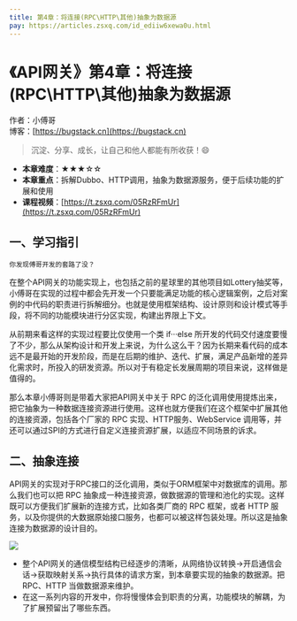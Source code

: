 ```yaml
---
title: 第4章：将连接(RPC\HTTP\其他)抽象为数据源
pay: https://articles.zsxq.com/id_ediiw6xewa0u.html
---
```


# 《API网关》第4章：将连接(RPC\HTTP\其他)抽象为数据源

作者：小傅哥
<br/>博客：[https://bugstack.cn](https://bugstack.cn)

>沉淀、分享、成长，让自己和他人都能有所收获！😄

- **本章难度**：★★★☆☆
- **本章重点**：拆解Dubbo、HTTP调用，抽象为数据源服务，便于后续功能的扩展和使用
- **课程视频**：[https://t.zsxq.com/05RzRFmUr](https://t.zsxq.com/05RzRFmUr)

## 一、学习指引

`你发现傅哥开发的套路了没？`

在整个API网关的功能实现上，也包括之前的星球里的其他项目如Lottery抽奖等，小傅哥在实现的过程中都会先开发一个只要能满足功能的核心逻辑案例，之后对案例的中代码的职责进行拆解细分。也就是使用框架结构、设计原则和设计模式等手段，将不同的功能模块进行分区实现，构建出界限上下文。

从前期来看这样的实现过程要比仅使用一个类 if···else 所开发的代码交付速度要慢了不少，那么从架构设计和开发上来说，为什么这么干？因为长期来看代码的成本远不是最开始的开发阶段，而是在后期的维护、迭代、扩展，满足产品新增的差异化需求时，所投入的研发资源。所以对于有稳定长发展周期的项目来说，这样做是值得的。

那么本章小傅哥则是带着大家把API网关中关于 RPC 的泛化调用使用提炼出来，把它抽象为一种数据连接资源进行使用。这样也就方便我们在这个框架中扩展其他的连接资源，包括各个厂家的 RPC 实现、HTTP服务、WebService 调用等，并还可以通过SPI的方式进行自定义连接资源扩展，以适应不同场景的诉求。

## 二、抽象连接

API网关的实现对于RPC接口的泛化调用，类似于ORM框架中对数据库的调用。那么我们也可以把 RPC 抽象成一种连接资源，做数据源的管理和池化的实现。这样既可以方便我们扩展新的连接方式，比如各类厂商的 RPC 框架，或者 HTTP 服务，以及你提供的大数据原始接口服务，也都可以被这样包装处理。所以这是抽象连接为数据源的设计目的。

![](https://bugstack.cn/images/article/assembly/api-gateway/api-gateway-4-01.png)

- 整个API网关的通信模型结构已经逐步的清晰，从网络协议转换->开启通信会话->获取映射关系->执行具体的请求方案，到本章要实现的抽象的数据源。把 RPC、HTTP 当做数据源来维护。
- 在这一系列内容的开发中，你将慢慢体会到职责的分离，功能模块的解耦，为了扩展预留出了哪些东西。